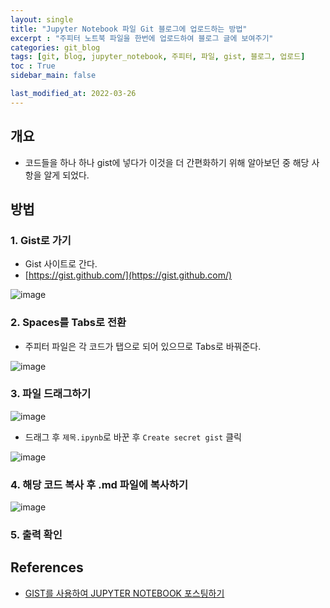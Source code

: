 ```yaml
---
layout: single
title: "Jupyter Notebook 파일 Git 블로그에 업로드하는 방법"
excerpt : "주피터 노트북 파일을 한번에 업로드하여 블로그 글에 보여주기"
categories: git_blog
tags: [git, blog, jupyter_notebook, 주피터, 파일, gist, 블로그, 업로드]
toc : True
sidebar_main: false

last_modified_at: 2022-03-26
---
```


## 개요

- 코드들을 하나 하나 gist에 넣다가 이것을 더 간편화하기 위해 알아보던 중 해당 사항을 알게 되었다.

## 방법 

### 1. Gist로 가기

- Gist 사이트로 간다.
- [https://gist.github.com/](https://gist.github.com/)

![image](https://user-images.githubusercontent.com/78655692/142720184-f8f4c58c-5828-479a-b31a-bd95bff8b769.png)

### 2. Spaces를 Tabs로 전환

- 주피터 파일은 각 코드가 탭으로 되어 있으므로 Tabs로 바꿔준다.

![image](https://user-images.githubusercontent.com/78655692/142720235-56498dbf-1283-4bdf-a325-fbc4f1ae0227.png)

### 3. 파일 드래그하기

![image](https://user-images.githubusercontent.com/78655692/142720300-66928521-acc4-4fa3-a0e6-834469e0d692.png)

- 드래그 후 `제목.ipynb`로 바꾼 후 `Create secret gist` 클릭 

![image](https://user-images.githubusercontent.com/78655692/142720413-36db5e62-e2d8-4517-a3e8-d227eda50af6.png)

### 4. 해당 코드 복사 후 .md 파일에 복사하기

![image](https://user-images.githubusercontent.com/78655692/142720445-ca0425aa-f0ed-4316-b86b-2cfb8cedb626.png)


### 5. 출력 확인 

<script src="https://gist.github.com/ingu627/21e05ca24c0e2187c1456cfaa2b7e1d2.js"></script>


## References 

- [<GITHUB> GIST를 사용하여 JUPYTER NOTEBOOK 포스팅하기](https://databuzz-team.github.io/2018/10/21/Github-Gist/)
